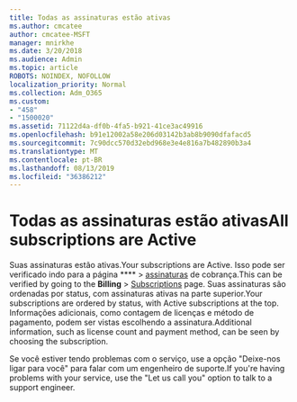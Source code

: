 ```yaml
---
title: Todas as assinaturas estão ativas
ms.author: cmcatee
author: cmcatee-MSFT
manager: mnirkhe
ms.date: 3/20/2018
ms.audience: Admin
ms.topic: article
ROBOTS: NOINDEX, NOFOLLOW
localization_priority: Normal
ms.collection: Adm_O365
ms.custom:
- "458"
- "1500020"
ms.assetid: 71122d4a-df0b-4fa5-b921-41ce3ac49916
ms.openlocfilehash: b91e12002a58e206d03142b3ab8b9090dfafacd5
ms.sourcegitcommit: 7c90dcc570d32ebd968e3e4e816a7b482890b3a4
ms.translationtype: MT
ms.contentlocale: pt-BR
ms.lasthandoff: 08/13/2019
ms.locfileid: "36386212"
---
```

# <a name="all-subscriptions-are-active"></a><span data-ttu-id="66f58-102">Todas as assinaturas estão ativas</span><span class="sxs-lookup"><span data-stu-id="66f58-102">All subscriptions are Active</span></span>

<span data-ttu-id="66f58-103">Suas assinaturas estão ativas.</span><span class="sxs-lookup"><span data-stu-id="66f58-103">Your subscriptions are Active.</span></span> <span data-ttu-id="66f58-104">Isso pode ser verificado indo para a página \*\*\*\* \> [assinaturas](https://go.microsoft.com/fwlink/p/?linkid=842054) de cobrança.</span><span class="sxs-lookup"><span data-stu-id="66f58-104">This can be verified by going to the **Billing** \> [Subscriptions](https://go.microsoft.com/fwlink/p/?linkid=842054) page.</span></span> <span data-ttu-id="66f58-105">Suas assinaturas são ordenadas por status, com assinaturas ativas na parte superior.</span><span class="sxs-lookup"><span data-stu-id="66f58-105">Your subscriptions are ordered by status, with Active subscriptions at the top.</span></span> <span data-ttu-id="66f58-106">Informações adicionais, como contagem de licenças e método de pagamento, podem ser vistas escolhendo a assinatura.</span><span class="sxs-lookup"><span data-stu-id="66f58-106">Additional information, such as license count and payment method, can be seen by choosing the subscription.</span></span>
  
<span data-ttu-id="66f58-107">Se você estiver tendo problemas com o serviço, use a opção "Deixe-nos ligar para você" para falar com um engenheiro de suporte.</span><span class="sxs-lookup"><span data-stu-id="66f58-107">If you're having problems with your service, use the "Let us call you" option to talk to a support engineer.</span></span>